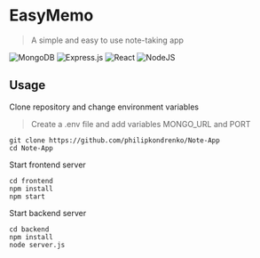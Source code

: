 # EasyMemo
>A simple and easy to use note-taking app

![MongoDB](https://img.shields.io/badge/MongoDB-%234ea94b.svg?style=for-the-badge&logo=mongodb&logoColor=white)
![Express.js](https://img.shields.io/badge/express.js-%23404d59.svg?style=for-the-badge&logo=express&logoColor=%2361DAFB)
![React](https://img.shields.io/badge/react-%2320232a.svg?style=for-the-badge&logo=react&logoColor=%2361DAFB)
![NodeJS](https://img.shields.io/badge/node.js-6DA55F?style=for-the-badge&logo=node.js&logoColor=white)

## Usage
Clone repository and change environment variables
>Create a .env file and add variables MONGO_URL and PORT
```
git clone https://github.com/philipkondrenko/Note-App
cd Note-App
```

Start frontend server
```
cd frontend
npm install
npm start
```
Start backend server
```
cd backend
npm install
node server.js
```
